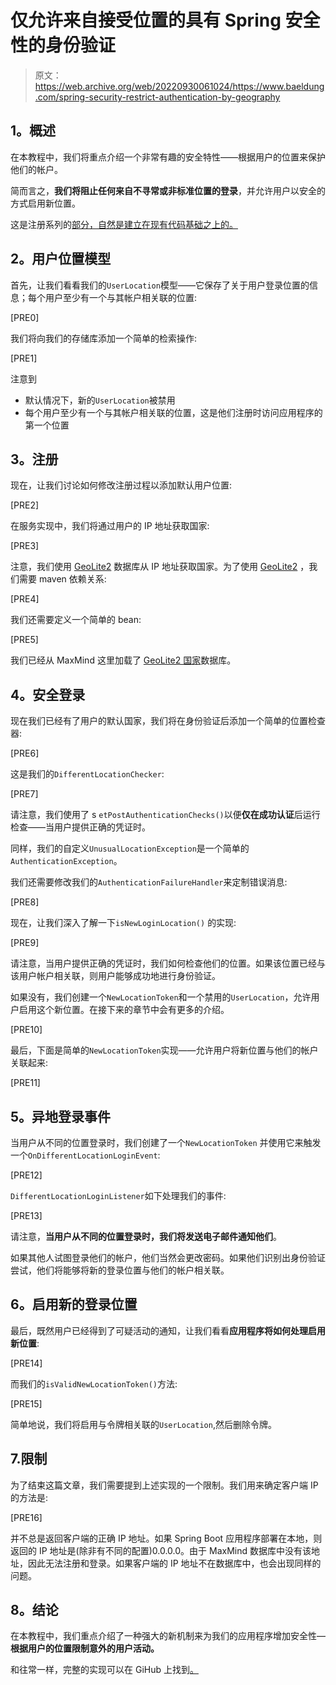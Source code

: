 # 仅允许来自接受位置的具有 Spring 安全性的身份验证

> 原文：<https://web.archive.org/web/20220930061024/https://www.baeldung.com/spring-security-restrict-authentication-by-geography>

## **1。概述**

在本教程中，我们将重点介绍一个非常有趣的安全特性——根据用户的位置来保护他们的帐户。

简而言之，**我们将阻止任何来自不寻常或非标准位置的登录**，并允许用户以安全的方式启用新位置。

这是注册系列的[部分，自然是建立在现有代码基础之上的。](/web/20220822105732/https://www.baeldung.com/spring-security-registration)

## **2。用户位置模型**

首先，让我们看看我们的`UserLocation`模型——它保存了关于用户登录位置的信息；每个用户至少有一个与其帐户相关联的位置:

[PRE0]

我们将向我们的存储库添加一个简单的检索操作:

[PRE1]

注意到

*   默认情况下，新的`UserLocation`被禁用
*   每个用户至少有一个与其帐户相关联的位置，这是他们注册时访问应用程序的第一个位置

## **3。注册**

现在，让我们讨论如何修改注册过程以添加默认用户位置:

[PRE2]

在服务实现中，我们将通过用户的 IP 地址获取国家:

[PRE3]

注意，我们使用 [GeoLite2](https://web.archive.org/web/20220822105732/https://dev.maxmind.com/geoip/geoip2/geolite2/) 数据库从 IP 地址获取国家。为了使用 [GeoLite2](https://web.archive.org/web/20220822105732/https://dev.maxmind.com/geoip/geoip2/geolite2/) ，我们需要 maven 依赖关系:

[PRE4]

我们还需要定义一个简单的 bean:

[PRE5]

我们已经从 MaxMind 这里加载了 [GeoLite2 国家](https://web.archive.org/web/20220822105732/https://dev.maxmind.com/geoip/geolite2-free-geolocation-data?lang=en)数据库。

## **4。安全登录**

现在我们已经有了用户的默认国家，我们将在身份验证后添加一个简单的位置检查器:

[PRE6]

这是我们的`DifferentLocationChecker`:

[PRE7]

请注意，我们使用了 s `etPostAuthenticationChecks()`以便**仅在成功认证**后运行检查——当用户提供正确的凭证时。

同样，我们的自定义`UnusualLocationException`是一个简单的`AuthenticationException`。

我们还需要修改我们的`AuthenticationFailureHandler`来定制错误消息:

[PRE8]

现在，让我们深入了解一下`isNewLoginLocation()` 的实现:

[PRE9]

请注意，当用户提供正确的凭证时，我们如何检查他们的位置。如果该位置已经与该用户帐户相关联，则用户能够成功地进行身份验证。

如果没有，我们创建一个`NewLocationToken`和一个禁用的`UserLocation`，允许用户启用这个新位置。在接下来的章节中会有更多的介绍。

[PRE10]

最后，下面是简单的`NewLocationToken`实现——允许用户将新位置与他们的帐户关联起来:

[PRE11]

## **5。异地登录事件**

当用户从不同的位置登录时，我们创建了一个`NewLocationToken` 并使用它来触发一个`OnDifferentLocationLoginEvent`:

[PRE12]

`DifferentLocationLoginListener`如下处理我们的事件:

[PRE13]

请注意，**当用户从不同的位置登录时，我们将发送电子邮件通知他们**。

如果其他人试图登录他们的帐户，他们当然会更改密码。如果他们识别出身份验证尝试，他们将能够将新的登录位置与他们的帐户相关联。

## **6。启用新的登录位置**

最后，既然用户已经得到了可疑活动的通知，让我们看看**应用程序将如何处理启用新位置**:

[PRE14]

而我们的`isValidNewLocationToken()`方法:

[PRE15]

简单地说，我们将启用与令牌相关联的`UserLocation`,然后删除令牌。

## 7.限制

为了结束这篇文章，我们需要提到上述实现的一个限制。我们用来确定客户端 IP 的方法是:

[PRE16]

并不总是返回客户端的正确 IP 地址。如果 Spring Boot 应用程序部署在本地，则返回的 IP 地址是(除非有不同的配置)0.0.0.0。由于 MaxMind 数据库中没有该地址，因此无法注册和登录。如果客户端的 IP 地址不在数据库中，也会出现同样的问题。

## **8。结论**

在本教程中，我们重点介绍了一种强大的新机制来为我们的应用程序增加安全性—**根据用户的位置限制意外的用户活动。**

和往常一样，完整的实现可以在 GiHub 上找到[。](https://web.archive.org/web/20220822105732/https://github.com/Baeldung/spring-security-registration)